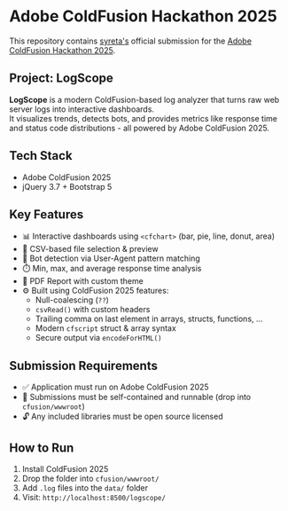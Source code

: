 # Adobe ColdFusion Hackathon 2025

This repository contains [syreta's][syreta] official submission for the [Adobe ColdFusion Hackathon 2025][hackathon].

## Project: LogScope

**LogScope** is a modern ColdFusion-based log analyzer that turns raw web server logs into interactive dashboards.  
It visualizes trends, detects bots, and provides metrics like response time and status code distributions - all powered by Adobe ColdFusion 2025.

## Tech Stack

- Adobe ColdFusion 2025
- jQuery 3.7 + Bootstrap 5

## Key Features

- 📊 Interactive dashboards using `<cfchart>` (bar, pie, line, donut, area)
- 📁 CSV-based file selection & preview
- 🤖 Bot detection via User-Agent pattern matching
- ⏱️ Min, max, and average response time analysis
- 📃 PDF Report with custom theme
- ⚙️ Built using ColdFusion 2025 features:
  - Null-coalescing (`??`)
  - `csvRead()` with custom headers
  - Trailing comma on last element in arrays, structs, functions, ...
  - Modern `cfscript` struct & array syntax
  - Secure output via `encodeForHTML()`

## Submission Requirements

- ✅ Application must run on Adobe ColdFusion 2025
- 📁 Submissions must be self-contained and runnable (drop into `cfusion/wwwroot`)
- 🔓 Any included libraries must be open source licensed

## How to Run

1. Install ColdFusion 2025
2. Drop the folder into `cfusion/wwwroot/`
3. Add `.log` files into the `data/` folder
4. Visit: `http://localhost:8500/logscope/`

[hackathon]: https://adobe-cold-fusion-hackathon.meetus.adobeevents.com  
[syreta]: https://www.syreta.com